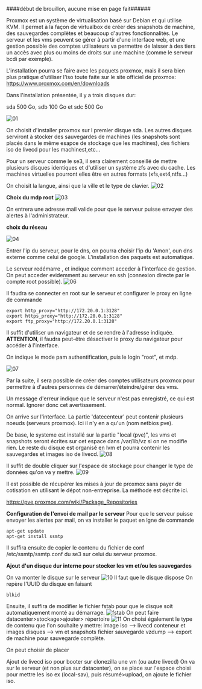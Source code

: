 ####début de brouillon, aucune mise en page fait######

Proxmox est un système de virtualisation basé sur Debian et qui utilise KVM. Il permet à la façon de virtualbox de créer des  snapshots de machine, des sauvegardes complètes et beaucoup d'autres fonctionnalités. 
Le serveur et les vms peuvent se gérer à partir d'une interface web, et une gestion possible des comptes utilisateurs va permettre de laisser à des tiers un accès avec plus ou moins de droits sur une machine (comme le serveur bcdi par exemple).  

L'installation pourra se faire avec les paquets proxmox, mais il sera bien plus pratique d'utiliser l'iso toute faite sur le site officiel de proxmox:
https://www.proxmox.com/en/downloads


Dans l'installation présentée, il y a trois disques dur:

sda 500 Go, sdb 100 Go et sdc 500 Go

![01](images/01.png)

On choisit d'installer proxmox sur l premier disque sda.  Les autres disques serviront à stocker des sauvegardes de machines (les snapshots sont placés dans le même esapce de stockage que les machines), des fichiers iso de livecd pour les machinest,etc...

Pour un serveur comme le se3, il sera clairement conseillé de mettre plusieurs disques identiques et d'utiliser un système zfs avec du cache. Les machines virtuelles pourront elles être en autres formats (xfs,ext4,ntfs...)

On choisit la langue, ainsi que la ville et le type de clavier.
![02](images/02.png)

**Choix du mdp root**
![03](images/03.png)

On entrera une adresse mail valide pour que le serveur puisse envoyer des alertes à l'administrateur.

**choix du réseau**

![04](images/04.png)

Entrer l'ip du serveur, pour le dns, on pourra choisir l'ip du 'Amon', oun dns externe comme celui de google.
L'installation des paquets est automatique.

Le serveur redémarre , et indique comment acceder à l'interface de gestion. On peut acceder evidemment au serveur en ssh (connexion directe par le compte root possible).
![06](images/06.png)

Il faudra se connecter en root sur le serveur et configurer le proxy en ligne de commande

```
export http_proxy="http://172.20.0.1:3128"
export https_proxy="http://172.20.0.1:3128"
export ftp_proxy="http://172.20.0.1:3128"
```

Il suffit d'utiliser un navigateur et de se rendre à l'adresse indiquée. 
**ATTENTION**, il faudra peut-être désactiver le proxy du navigateur pour accéder à l'interface.

On indique le mode pam authentification, puis le login "root", et mdp.

![07](images/07.png)

Par la suite, il sera possible de créer des comptes utilisateurs proxmox pour permettre à d'autres personnes de démarrer/éteindre/gérer des vms.

Un message d'erreur indique que le serveur n'est pas enregistré, ce qui est normal. Ignorer donc cet avertissement.


On arrive sur l'interface. 
La partie 'datecenteur' peut contenir plusieurs noeuds (serveurs proxmox). Ici il n'y en a qu'un (nom netbios pve).

De base, le systeme est installé sur la partie "local (pve)", les vms et snapshots seront écrites sur cet espace dans /var/lib/vz  si on ne modifie rien. 
Le reste du disque est organisé en lvm et pourra contenir les sauvegardes et images iso de livecd.
![08](images/08.png)

Il suffit de double cliquer sur l'espace de stockage pour changer le type de données qu'on va y mettre.
![09](images/09.png)

Il est possible de récupérer les mises à jour de proxmox sans payer de cotisation en utilisant le dépot non-entreprise. La méthode est décrite ici.

https://pve.proxmox.com/wiki/Package_Repositories

**Configuration de l'envoi de mail par le serveur**
Pour que le serveur puisse envoyer les alertes par mail, on va installer le paquet en lgne de commande
```
apt-get update
apt-get install ssmtp

```
Il suffira ensuite de copier le contenu du fichier de conf /etc/ssmtp/ssmtp.conf du se3 sur celui du serveur proxmox.

**Ajout d'un disque dur interne pour stocker les vm et/ou  les sauvegardes**

On va monter le  disque sur le serveur 
![10](images/10.png)
Il faut que le disque dispose 
On repère l'UUID du disque en faisant
```
blkid
```
Ensuite, il suffira de modifier le fichier fstab pour que le disque soit automatiquement monté au démarrage.
![fstab](images/fstab.png)
On peut faire datacenter>stockage>ajouter> répertoire
![11](images/11.png)
On choisi également le type de contenu que l'on souhaite y mettre:
image iso --> livecd
conteneur et images disques --> vm et snapshots
fichier sauvegarde vzdump --> export de machine pour sauvegarde complète.

On peut choisir de placer 


Ajout de livecd iso pour booter sur clonezilla une vm (ou autre livecd)
On va sur le serveur (et non plus sur datacenter), on se place sur l'espace choisi pour mettre les iso ex (local-sav), puis résumé>upload, on ajoute le fichier iso.




